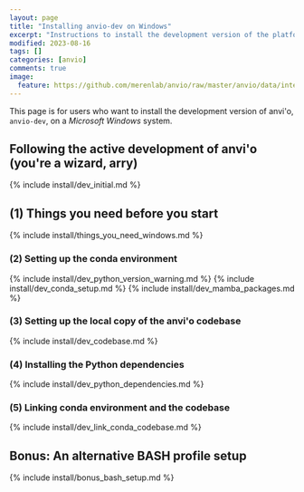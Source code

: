 ```yaml
---
layout: page
title: "Installing anvio-dev on Windows"
excerpt: "Instructions to install the development version of the platform."
modified: 2023-08-16
tags: []
categories: [anvio]
comments: true
image:
  feature: https://github.com/merenlab/anvio/raw/master/anvio/data/interactive/images/logo.png
---
```


This page is for users who want to install the development version of anvi'o, `anvio-dev`, on a _Microsoft Windows_ system.

## Following the active development of anvi'o (you're a wizard, arry)

{% include install/dev_initial.md %}

## (1) Things you need before you start

{% include install/things_you_need_windows.md %}

### (2) Setting up the conda environment

{% include install/dev_python_version_warning.md %}
{% include install/dev_conda_setup.md %}
{% include install/dev_mamba_packages.md %}

### (3) Setting up the local copy of the anvi'o codebase

{% include install/dev_codebase.md %}

### (4) Installing the Python dependencies

{% include install/dev_python_dependencies.md %}

### (5) Linking conda environment and the codebase

{% include install/dev_link_conda_codebase.md %}

## Bonus: An alternative BASH profile setup

{% include install/bonus_bash_setup.md %}